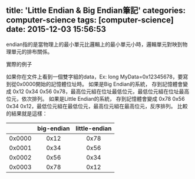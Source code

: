 title: 'Little Endian & Big Endian筆記'
categories: computer-science
tags: [computer-science]
date: 2015-12-03 15:56:53
---


endian指的是當物理上的最小單元比邏輯上的最小單元小時，邏輯單元對映到物理單元的排布關係。

<!-- more -->
實際的例子

如果你在文件上看到一個雙字組的data，Ex: long MyData=0x12345678，要寫到從0x0000開始的記憶體位址時。
如果是Big Endian的系統，
存到記憶體會變成 0x12 0x34 0x56 0x78，最高位元組在位址最低位元，最低位元組在位址最高位元，依次排列。
如果是Little Endian的系統，
存到記憶體會變成 0x78 0x56 0x34 0x12，最低位元組在最低位元，最高位元組在最高位元，反序排列。
比較的結果就是這樣：

|            | big-endian | little-endian |
| :--------: | :--------: | :------------: |
| 0x0000     | 0x12       | 0x78          |
| 0x0001     | 0x34       | 0x56          |
| 0x0002     | 0x56       | 0x34          |
| 0x0003     | 0x78       | 0x12          |

